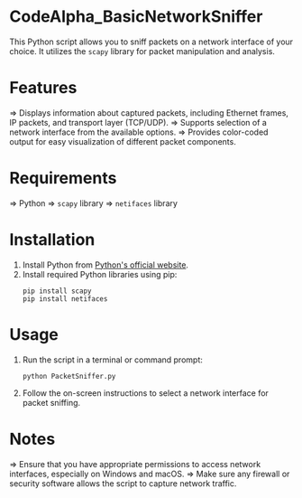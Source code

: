 # CodeAlpha_BasicNetworkSniffer

This Python script allows you to sniff packets on a network interface of your choice. It utilizes the `scapy` library for packet manipulation and analysis.

# Features
=> Displays information about captured packets, including Ethernet frames, IP packets, and transport layer (TCP/UDP).
=> Supports selection of a network interface from the available options.
=> Provides color-coded output for easy visualization of different packet components.

# Requirements
=> Python
=> `scapy` library
=> `netifaces` library

# Installation
1. Install Python from [Python's official website](https://www.python.org/downloads/).
2. Install required Python libraries using pip:
   ```
   pip install scapy
   pip install netifaces
   ```

# Usage
1. Run the script in a terminal or command prompt:
   ```
   python PacketSniffer.py
   ```
2. Follow the on-screen instructions to select a network interface for packet sniffing.

# Notes
=> Ensure that you have appropriate permissions to access network interfaces, especially on Windows and macOS.
=> Make sure any firewall or security software allows the script to capture network traffic.

